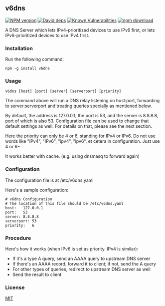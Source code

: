 v6dns
------
[![NPM version][npm-image]][npm-url]
[![David deps][david-image]][david-url]
[![Known Vulnerabilities][snyk-image]][snyk-url]
[![npm download][download-image]][download-url]

[npm-image]: https://img.shields.io/npm/v/v6dns.svg?style=flat-square
[npm-url]: https://npmjs.org/package/v6dns
[david-image]: https://img.shields.io/david/adamyi/v6dns.svg?style=flat-square
[david-url]: https://david-dm.org/adamyi/v6dns
[snyk-image]: https://snyk.io/test/npm/v6dns/badge.svg?style=flat-square
[snyk-url]: https://snyk.io/test/npm/v6dns
[download-image]: https://img.shields.io/npm/dt/v6dns.svg?style=flat-square
[download-url]: https://npm-stat.com/charts.html?package=v6dns&from=2016-06-24

A DNS Server which lets IPv4-prioritized devices to use IPv6 first, or lets IPv6-prioritized devices to use IPv4 first.

### Installation

Run the following command:

```
npm -g install v6dns
```

### Usage

```
v6dns [host] [port] [server] [serverport] [priority]
```
The command above will run a DNS relay listening on host:port, forwarding to server:serverport and treating queries specially as mentioned below.

By default, the address is 127.0.0.1, the port is 53, and the server is 8.8.8.8, port of which is also 53. Configuration file can be used to change that default settings as well. For details on that, please see the next section.

Here the priority can only be 4 or 6, standing for IPv4 or IPv6. Do not use words like "IPv4", "IPv6", "ipv4", "ipv6", et cetera in configuration. Just use 4 or 6~

It works better with cache. (e.g. using dnsmasq to forward again)

### Configuration
The configuration file is at /etc/v6dns.yaml

Here's a sample configuration:
```
# v6dns Configuration
# The location of this file should be /etc/v6dns.yaml
host:	127.0.0.1
port:	53
server:	8.8.8.8
serverport:	53
priority:	6
```

### Procedure

Here's how it works (when IPv6 is set as priority. IPv4 is similar):

 * If it's a type A query, send an AAAA query to upstream DNS server
 * If there's an AAAA record, forward it to client; if not, send the A query
 * For other types of queries, redirect to upstream DNS server as well
 * Send the result to client

### License

[MIT](LICENSE)
